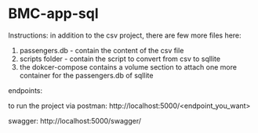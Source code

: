# BMC-app-sql
Instructions:
in addition to the csv project, there are few more files here:
1. passengers.db - contain the content of the csv file
2. scripts folder - contain the script to convert from csv to sqllite
3. the dokcer-compose contains a volume section to attach one more container for the passengers.db of sqllite

endpoints:

to run the project via postman: http://localhost:5000/<endpoint_you_want>

swagger: http://localhost:5000/swagger/
